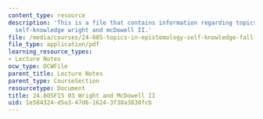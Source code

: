 ```yaml
---
content_type: resource
description: 'This is a file that contains information regarding topics in epistemology:
  self-knowledge wright and mcDowell II.'
file: /media/courses/24-805-topics-in-epistemology-self-knowledge-fall-2015/1e584324d5a347d616243f38a3830fcb_MIT24_805F15_03Wright.pdf
file_type: application/pdf
learning_resource_types:
- Lecture Notes
ocw_type: OCWFile
parent_title: Lecture Notes
parent_type: CourseSection
resourcetype: Document
title: 24.805F15 03 Wright and McDowell II
uid: 1e584324-d5a3-47d6-1624-3f38a3830fcb
---
```

